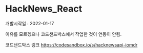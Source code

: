 # HackNews_React

개발시작일 : 2022-01-17


이유를 모르겠으나 코드샌드박스에서 작업한 것이 연동이 안됨. 

코드샌드박스 링크
https://codesandbox.io/s/hacknewsapi-iomdr
